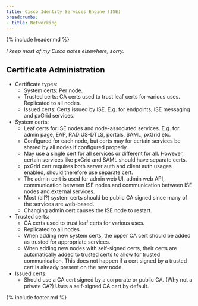 ```yaml
---
title: Cisco Identity Services Engine (ISE)
breadcrumbs:
- title: Networking
---
```

{% include header.md %}

*I keep most of my Cisco notes elsewhere, sorry.*

## Certificate Administration

- Certificate types:
    - System certs:  Per node.
    - Trusted certs: CA certs used to trust leaf certs for various uses. Replicated to all nodes.
    - Issued certs: Certs issued by ISE. E.g. for endpoints, ISE messaging and pxGrid services.
- System certs:
    - Leaf certs for ISE nodes and node-associated services. E.g. for admin page, EAP, RADIUS-DTLS, portals, SAML, pxGrid etc.
    - Configured for each node, but certs may for certain services be shared by all nodes if configured properly.
    - May use a single cert for all services or different for all. However, certain services like pxGrid and SAML should have separate certs.
    - pxGrid cert requires both server auth and client auth usages enabled, should therefore use separate cert.
    - The admin cert is used for admin web UI, admin web API, communication between ISE nodes and communication between ISE nodes and external services.
    - Most (all?) system certs should be public CA signed since many of the services are web-based.
    - Changing admin cert causes the ISE node to restart.
- Trusted certs:
    - CA certs used to trust leaf certs for various uses.
    - Replicated to all nodes.
    - When adding new system certs, the upper CA cert should be added as trusted for appropriate services.
    - When adding new nodes with self-signed certs, their certs are automatically added to trusted certs to allow for trusted communication. This does not happen if a cert signed by a trusted cert is already present on the new node.
- Issued certs:
    - Should use a CA cert signed by a corporate or public CA. (Why not a private CA?) Uses a self-signed CA cert by default.

{% include footer.md %}
